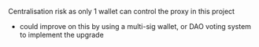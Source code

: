 Centralisation risk as only 1 wallet can control the proxy in this project 
- could improve on this by using a multi-sig wallet, or DAO voting system to implement the upgrade